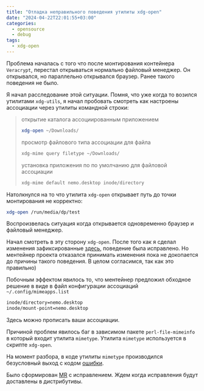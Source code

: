 ```yaml
---
title: "Отладка неправильного поведения утилиты xdg-open"
date: "2024-04-22T22:01:55+03:00"
categories:
  - opensource
  - debug
tags:
  - xdg-open
---
```


Проблема началась с того что после монтирования контейнера `Veracrypt`, перестал открываться нормально файловый менеджер. Он открывался, но параллельно открывался браузер. Ранее такого поведения не было.

<!--more-->

Я начал расследование этой ситуации. Помня, что уже когда то возился утилитами `xdg-utils`, я начал пробовать смотреть как настроены ассоциации через утилиты командной строки:

> открытие каталога ассоциированным приложением
> 
> ```bash
> xdg-open ~/Downloads/
> ```
> 
> просмотр файлового типа ассоциации для файла
> 
> ```bash
> xdg-mime query filetype ~/Downloads/
> ```
> 
> установка приложения по по умолчанию для файловой ассоциации
> 
> ```bash
> xdg-mime default nemo.desktop inode/directory
> ```

Натолкнулся на то что утилита `xdg-open` открывает путь до точки монтирования не корректно:

```bash
xdg-open /run/media/dp/test
```

Воспроизвелась ситуация когда открывается одновременно браузер и файловый менеджер.

Начал смотреть в эту сторону `xdg-open`. После того как я сделал изменения зафиксированные [здесь](https://gitlab.freedesktop.org/xdg/xdg-utils/-/merge_requests/110), поведение была исправлено.
Но ментейнер проекта отказался принимать изменения пока не докопается до причины такого поведения. В целом согласимся, так как это правильно)

Побочным эффектом явилось то, что ментейнер предложил обходное решение в виде в файл конфигурации ассоциаций `~/.config/mimeapps.list `

```bash
inode/directory=nemo.desktop
inode/mount-point=nemo.desktop
```

Здесь можно прописать ваши ассоциации.

Причиной проблем явилось баг в зависимом пакете `perl-file-mimeinfo` в который входит утилита `mimetype`. Утилита `mimetype` используется в скрипте `xdg-open`.

На момент разбора, в коде утилиты `mimetype` производился безусловный выход с кодом [ошибки](https://github.com/mbeijen/File-MimeInfo/issues/54).

Было сформирован [MR](https://github.com/mbeijen/File-MimeInfo/pull/55) c исправлением. Ждем когда исправления будут доставлены в дистрибутивы.